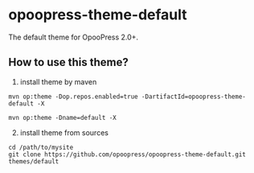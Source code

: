 # opoopress-theme-default
The default theme for OpooPress 2.0+.


## How to use this theme?

1. install theme by maven
```
mvn op:theme -Dop.repos.enabled=true -DartifactId=opoopress-theme-default -X
```
```
mvn op:theme -Dname=default -X
```
2. install theme from sources

```
cd /path/to/mysite
git clone https://github.com/opoopress/opoopress-theme-default.git themes/default
```
